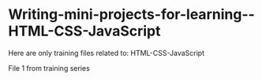 # Writing-mini-projects-for-learning--HTML-CSS-JavaScript
Here are only training files related to: HTML-CSS-JavaScript

File 1 from training series
